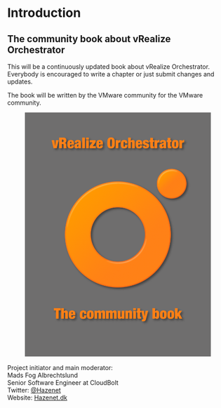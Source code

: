 # Introduction

## The community book about vRealize Orchestrator

This will be a continuously updated book about vRealize Orchestrator. Everybody is encouraged to write a chapter or just submit changes and updates.

The book will be written by the VMware community for the VMware community.

<figure><img src=".gitbook/assets/cover.jpg" alt=""><figcaption></figcaption></figure>

Project initiator and main moderator:\
Mads Fog Albrechtslund\
Senior Software Engineer at CloudBolt\
Twitter: [@Hazenet](https://twitter.com/Hazenet)\
Website: [Hazenet.dk](https://hazenet.dk)
